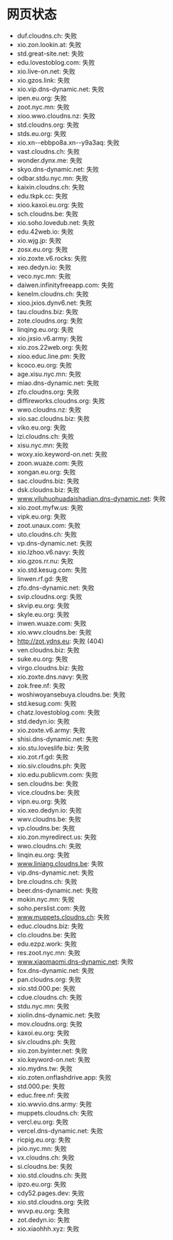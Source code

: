 # 网页状态
- duf.cloudns.ch: 失败
- xio.zon.lookin.at: 失败
- std.great-site.net: 失败
- edu.lovestoblog.com: 失败
- xio.live-on.net: 失败
- xio.gzos.link: 失败
- xio.vip.dns-dynamic.net: 失败
- ipen.eu.org: 失败
- zoot.nyc.mn: 失败
- xioo.wwo.cloudns.nz: 失败
- std.cloudns.org: 失败
- stds.eu.org: 失败
- xio.xn--ebbpo8a.xn--y9a3aq: 失败
- vast.cloudns.ch: 失败
- wonder.dynx.me: 失败
- skyo.dns-dynamic.net: 失败
- odbar.stdu.nyc.mn: 失败
- kaixin.cloudns.ch: 失败
- edu.tkpk.cc: 失败
- xioo.kaxoi.eu.org: 失败
- sch.cloudns.be: 失败
- xio.soho.lovedub.net: 失败
- edu.42web.io: 失败
- xio.wjg.jp: 失败
- zosx.eu.org: 失败
- xio.zoxte.v6.rocks: 失败
- xeo.dedyn.io: 失败
- veco.nyc.mn: 失败
- daiwen.infinityfreeapp.com: 失败
- kenelm.cloudns.ch: 失败
- xioo.jxios.dynv6.net: 失败
- tau.cloudns.biz: 失败
- zote.cloudns.org: 失败
- linqing.eu.org: 失败
- xio.jxsio.v6.army: 失败
- xio.zos.22web.org: 失败
- xioo.educ.line.pm: 失败
- kcoco.eu.org: 失败
- age.xisu.nyc.mn: 失败
- miao.dns-dynamic.net: 失败
- zfo.cloudns.org: 失败
- diffireworks.cloudns.org: 失败
- wwo.cloudns.nz: 失败
- xio.sac.cloudns.biz: 失败
- viko.eu.org: 失败
- lzi.cloudns.ch: 失败
- xisu.nyc.mn: 失败
- woxy.xio.keyword-on.net: 失败
- zoon.wuaze.com: 失败
- xongan.eu.org: 失败
- sac.cloudns.biz: 失败
- dsk.cloudns.biz: 失败
- www.yiluhuohuadaishadian.dns-dynamic.net: 失败
- xio.zoot.myfw.us: 失败
- vipk.eu.org: 失败
- zoot.unaux.com: 失败
- uto.cloudns.ch: 失败
- vp.dns-dynamic.net: 失败
- xio.lzhoo.v6.navy: 失败
- xio.gzos.rr.nu: 失败
- xio.std.kesug.com: 失败
- linwen.rf.gd: 失败
- zfo.dns-dynamic.net: 失败
- svip.cloudns.org: 失败
- skvip.eu.org: 失败
- skyle.eu.org: 失败
- inwen.wuaze.com: 失败
- xio.wwv.cloudns.be: 失败
- http://zot.ydns.eu: 失败 (404)
- ven.cloudns.biz: 失败
- suke.eu.org: 失败
- virgo.cloudns.biz: 失败
- xio.zoxte.dns.navy: 失败
- zok.free.nf: 失败
- woshiwoyansebuya.cloudns.be: 失败
- std.kesug.com: 失败
- chatz.lovestoblog.com: 失败
- std.dedyn.io: 失败
- xio.zoxte.v6.army: 失败
- shisi.dns-dynamic.net: 失败
- xio.stu.loveslife.biz: 失败
- xio.zot.rf.gd: 失败
- xio.siv.cloudns.ph: 失败
- xio.edu.publicvm.com: 失败
- sen.cloudns.be: 失败
- vice.cloudns.be: 失败
- vipn.eu.org: 失败
- xio.xeo.dedyn.io: 失败
- wwv.cloudns.be: 失败
- vp.cloudns.be: 失败
- xio.zon.myredirect.us: 失败
- wwo.cloudns.ch: 失败
- linqin.eu.org: 失败
- www.liniang.cloudns.be: 失败
- vip.dns-dynamic.net: 失败
- bre.cloudns.ch: 失败
- beer.dns-dynamic.net: 失败
- mokin.nyc.mn: 失败
- soho.perslist.com: 失败
- www.muppets.cloudns.ch: 失败
- educ.cloudns.biz: 失败
- clo.cloudns.be: 失败
- edu.ezpz.work: 失败
- res.zoot.nyc.mn: 失败
- www.xiaomaomi.dns-dynamic.net: 失败
- fox.dns-dynamic.net: 失败
- pan.cloudns.org: 失败
- xio.std.000.pe: 失败
- cdue.cloudns.ch: 失败
- stdu.nyc.mn: 失败
- xiolin.dns-dynamic.net: 失败
- mov.cloudns.org: 失败
- kaxoi.eu.org: 失败
- siv.cloudns.ph: 失败
- xio.zon.byinter.net: 失败
- xio.keyword-on.net: 失败
- xio.mydns.tw: 失败
- xio.zoten.onflashdrive.app: 失败
- std.000.pe: 失败
- educ.free.nf: 失败
- xio.wwvio.dns.army: 失败
- muppets.cloudns.ch: 失败
- vercl.eu.org: 失败
- vercel.dns-dynamic.net: 失败
- ricpig.eu.org: 失败
- jxio.nyc.mn: 失败
- vx.cloudns.ch: 失败
- si.cloudns.be: 失败
- xio.std.cloudns.ch: 失败
- ipzo.eu.org: 失败
- cdy52.pages.dev: 失败
- xio.std.cloudns.org: 失败
- wvvp.eu.org: 失败
- zot.dedyn.io: 失败
- xio.xiaohhh.xyz: 失败
